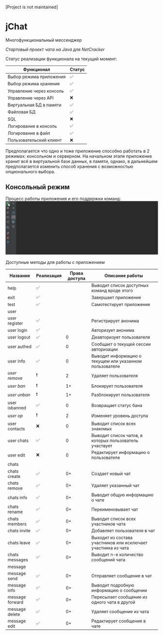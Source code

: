 [Project is not maintained]

# jChat
Многофункциональный мессенджер

*Стартовый проект чата на Java для NetCracker*

Статус реализации функционала на текущий момент:

Функционал               | Статус             |
------------------------ | ------------------ |
Выбор режима приложения  | :white_check_mark: |
Выбор режима хранения    | :white_check_mark: |
Управление через консоль | :white_check_mark: |
Управление через API     | :x:                |
Виртуальная БД в памяти  | :white_check_mark: |
Файловая БД              | :white_check_mark: |
SQL                      | :x:                |
Логирование в консоль    | :white_check_mark: |
Логирование в файл       | :white_check_mark: |
Пользовательский клиент  | :x:                |

Предполагается что одно и тоже приложение способно работать в 2 режимах: консольном и серверном.
На начальном этапе приложение хранит всё в виртуальной базе данных, в памяти, однако, в дальнейшем предполагается изменить способ хранения с возможностью опционального выбора.

## Консольный режим

Процесс работы приложения и его поддержки команд:
![jchat demo](https://github.com/iLeonidze/jChat/blob/63e61da5229011eed201a9771526a82fa0b5c678/jChat%20Demo.gif)

Доступные методы для работы с приложением

Название        | Реализация         | Права доступа | Описание работы
--------------- | ------------------ | ------------- | ---
help            | :white_check_mark: |   | Выводит список доступных команд вроде этого
exit            | :white_check_mark: |   | Завершает приложение
test            | :white_check_mark: |   | Самотестирует приложение
user            |
user register   | :white_check_mark: |   | Регистрирует анонима
user login      | :white_check_mark: |   | Авторизует анонима
user logout     | :white_check_mark: | 0 | Деавторизует пользователя
user authed     | :white_check_mark: | 0 | Сообщает о текущей сессии авторизации
user info       | :white_check_mark: | 0 | Выводит информацию о текущем или указанном пользователе
*user remove*   | :heavy_exclamation_mark: | 2 | Удаляет пользователя
*user ban*      | :heavy_exclamation_mark: | 1+ | Блокирует пользователя
*user unban*    | :heavy_exclamation_mark: | 1+ | Разблокирует пользователя
user isbanned   | :white_check_mark: | 0 | Возвращает статус бана
*user op*       | :heavy_exclamation_mark: | 2 | Изменяет уровень доступа
user contacts   | :x:                | 0 | Выводит список всех знакомых
user chats      | :white_check_mark: | 0 | Выводит список чатов, в которых пользователь участвует
user edit       | :x:                | 0 | Редактирует информацию о пользователе
chats           |
chats create    | :white_check_mark: | 0+ | Создает новый чат
chats remove    | :white_check_mark: | 0+ | Удаляет указанный чат
chats info      | :white_check_mark: | 0+ | Выводит общую информацию о чате
chats rename    | :white_check_mark: | 0+ | Переименовывает чат
chats members   | :white_check_mark: | 0+ | Выводит список всех участников чата
chats invite    | :white_check_mark: | 0+ | Добавляет пользователя в чат
chats leave     | :white_check_mark: | 0+ | Выходит из состава участников или исключает участника из чата
chats messages  | :white_check_mark: | 0+ | Выводит n-е количество сообщений чата
message         |
message send    | :white_check_mark: | 0+ | Отправляет сообщение в чат
message info    | :white_check_mark: | 0+ | Выводит подробную информацию о сообщении
message forward | :white_check_mark: | 0+ | Пересылает сообщение из одного чата в другой
message delete  | :white_check_mark: | 0+ | Удаляет сообщение из чата
message edit    | :white_check_mark: | 0+ | Редактирует сообщение в чате
